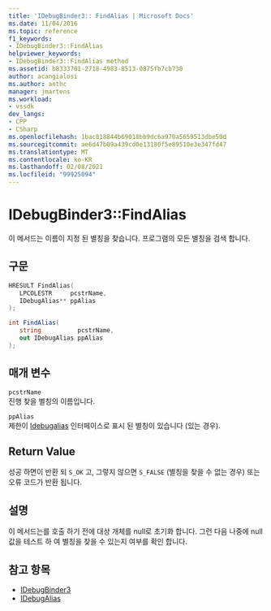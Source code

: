 ```yaml
---
title: 'IDebugBinder3:: FindAlias | Microsoft Docs'
ms.date: 11/04/2016
ms.topic: reference
f1_keywords:
- IDebugBinder3::FindAlias
helpviewer_keywords:
- IDebugBinder3::FindAlias method
ms.assetid: b8333701-2718-4983-8513-0875fb7cb730
author: acangialosi
ms.author: anthc
manager: jmartens
ms.workload:
- vssdk
dev_langs:
- CPP
- CSharp
ms.openlocfilehash: 1bac818844b69018bb9dc6a970a5659513dbe50d
ms.sourcegitcommit: ae6d47b09a439cd0e13180f5e89510e3e347fd47
ms.translationtype: MT
ms.contentlocale: ko-KR
ms.lasthandoff: 02/08/2021
ms.locfileid: "99925094"
---
```

# <a name="idebugbinder3findalias"></a>IDebugBinder3::FindAlias
이 메서드는 이름이 지정 된 별칭을 찾습니다. 프로그램의 모든 별칭을 검색 합니다.

## <a name="syntax"></a>구문

```cpp
HRESULT FindAlias(
   LPCOLESTR     pcstrName,
   IDebugAlias** ppAlias
);
```

```csharp
int FindAlias(
   string          pcstrName,
   out IDebugAlias ppAlias
);
```

## <a name="parameters"></a>매개 변수
`pcstrName`\
진행 찾을 별칭의 이름입니다.

`ppAlias`\
제한이 [Idebugalias](../../../extensibility/debugger/reference/idebugalias.md) 인터페이스로 표시 된 별칭이 있습니다 (있는 경우).

## <a name="return-value"></a>Return Value
 성공 하면이 반환 되 `S_OK` 고, 그렇지 않으면 `S_FALSE` (별칭을 찾을 수 없는 경우) 또는 오류 코드가 반환 됩니다.

## <a name="remarks"></a>설명
 이 메서드는를 호출 하기 전에 대상 개체를 null로 초기화 합니다. 그런 다음 나중에 null 값을 테스트 하 여 별칭을 찾을 수 있는지 여부를 확인 합니다.

## <a name="see-also"></a>참고 항목
- [IDebugBinder3](../../../extensibility/debugger/reference/idebugbinder3.md)
- [IDebugAlias](../../../extensibility/debugger/reference/idebugalias.md)
